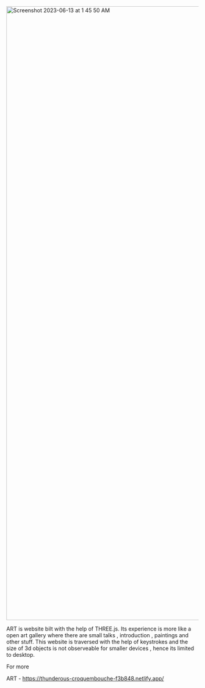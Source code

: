 <img width="1606" alt="Screenshot 2023-06-13 at 1 45 50 AM" src="https://github.com/myselfakashagarwal/ART/assets/106314226/41d524bd-c45c-4d0d-9c32-6159dad7f06f">


ART is website bilt with the help of THREE.js. Its experience is more like a open art gallery where there are small talks , introduction , paintings and other stuff.
This website is traversed with the help of keystrokes and the size of 3d objects is not observeable for smaller devices , hence its limited to desktop.

For more 

ART -  https://thunderous-croquembouche-f3b848.netlify.app/

